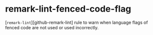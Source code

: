 # remark-lint-fenced-code-flag


[`remark-lint`][github-remark-lint] rule to warn when language flags of fenced code
are not used or used incorrectly.